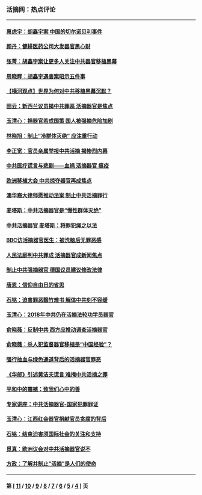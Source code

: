 ### 活摘网：热点评论
---
#### [惠虎宇：胡鑫宇案 中国的切尔诺贝利事件](../../pages/nf5879/n13942916.md?04070430) 
#### [颜丹：健耕医药公司大发器官黑心财](../../pages/nf5879/n13940134.md?04070430) 
#### [张菁：胡鑫宇案让更多人关注中共器官移植黑幕](../../pages/nf5879/n13929073.md?04070430) 
#### [周晓辉：胡鑫宇遇害案昭示五件事](../../pages/nf5879/n13921870.md?04070430) 
#### [【横河观点】世界为何对中共移植黑幕沉默？](../../pages/nf5879/n13244249.md?04070430) 
#### [田云：新西兰议员揭中共罪恶 活摘器官是焦点](../../pages/nf5879/n13070629.md?04070430) 
#### [玉清心：捐器官若成国策 国人被强摘危险加剧](../../pages/nf5879/n12802713.md?04070430) 
#### [林晓旭：制止“冷群体灭绝” 应注重行动](../../pages/nf5879/n12779736.md?04070430) 
#### [李正宽：官员亲属举报中共活摘 揭惨烈内幕](../../pages/nf5879/n12684490.md?04070430) 
#### [中共医疗谎言与悲剧——血祸 活摘器官 瘟疫](../../pages/nf5879/n12372103.md?04070430) 
#### [欧洲移植大会 中共掠夺器官再成焦点](../../pages/nf5879/n11538883.md?04070430) 
#### [澳华裔大律师愿推动法案 制止中共活摘罪行](../../pages/nf5879/n11377039.md?04070430) 
#### [麦塔斯：中共活摘器官是“慢性群体灭绝”](../../pages/nf5879/n11350529.md?04070430) 
#### [中共活摘器官 麦塔斯：将罪犯绳之以法](../../pages/nf5879/n11347973.md?04070430) 
#### [BBC访活摘器官医生：被洗脑后无罪恶感](../../pages/nf5879/n11335935.md?04070430) 
#### [人民法庭判中共罪成 活摘器官成新闻焦点](../../pages/nf5879/n11331578.md?04070430) 
#### [制止中共强摘器官 德国议员建议修改法律](../../pages/nf5879/n11249451.md?04070430) 
#### [唐恩：信仰自由日的省思](../../pages/nf5879/n11003525.md?04070430) 
#### [石铭：迫害罪恶罄竹难书  解体中共刻不容缓](../../pages/nf5879/n10942855.md?04070430) 
#### [玉清心：2018年中共仍在活摘法轮功学员器官](../../pages/nf5879/n10914646.md?04070430) 
#### [俞晓薇：反制中共 西方应推动调查活摘器官](../../pages/nf5879/n10794671.md?04070430) 
#### [俞晓薇：杀人犯监督器官移植是“中国经验”？](../../pages/nf5879/n10466427.md?04070430) 
#### [强行抽血与绿色通道背后的活摘器官罪恶](../../pages/nf5879/n10004708.md?04070430) 
#### [《华邮》引述黄洁夫谎言 难掩中共活摘之罪](../../pages/nf5879/n9642309.md?04070430) 
#### [平和中的震撼：致我们心中的善](../../pages/nf5879/n9021123.md?04070430) 
#### [专家讲座：中共活摘器官-国家犯罪罪证](../../pages/nf5879/n8828153.md?04070430) 
#### [玉清心：江西红会器官捐献官员贪腐的背后](../../pages/nf5879/n8522122.md?04070430) 
#### [石铭：结束迫害须国际社会的关注和支持](../../pages/nf5879/n8443497.md?04070430) 
#### [觅真：欧洲议会对中共活摘器官说不](../../pages/nf5879/n8337486.md?04070430) 
#### [方政：了解并制止“活摘”是人们的使命](../../pages/nf5879/n8329214.md?04070430) 

---
#### 第 [ [11](./11.md?04070430) / [10](./10.md?04070430) / [9](./9.md?04070430) / [8](./8.md?04070430) / [7](./7.md?04070430) / [6](./6.md?04070430) / [5](./5.md?04070430) / [4](./4.md?04070430) ] 页
